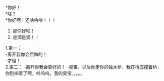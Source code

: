 *你好！  
*啥？  
*你好啊！还啥啥啥！！！  
1. 那你好呗！  
2. 是滴是滴！！  

1.第一：   
    -离开我你会后悔的！  
    -才怪！  
2.第二：
    -离开你我会更好的！
    -臭宝，以后你走你的独木桥，我在桥底撑着桥，你别摔着了啊，呜呜呜，我的臭宝。。。。。
